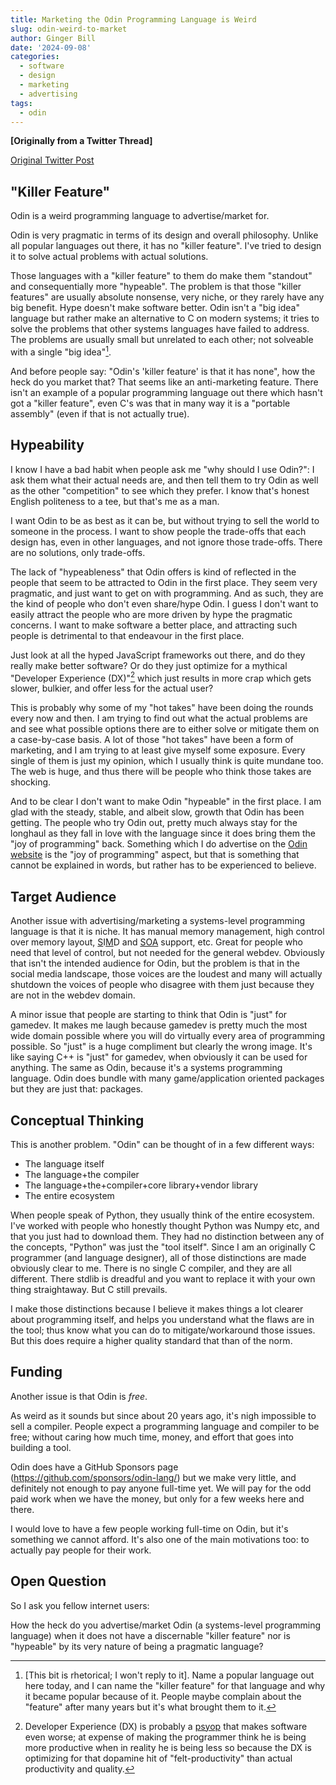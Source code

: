 ```yaml
---
title: Marketing the Odin Programming Language is Weird
slug: odin-weird-to-market
author: Ginger Bill
date: '2024-09-08'
categories:
  - software
  - design
  - marketing
  - advertising
tags:
  - odin
---
```


**[Originally from a Twitter Thread]**

[Original Twitter Post](https://x.com/TheGingerBill/status/1832797478728433873)

## "Killer Feature"

Odin is a weird programming language to advertise/market for.

Odin is very pragmatic in terms of its design and overall philosophy. Unlike all popular languages out there, it has no "killer feature". I've tried to design it to solve actual problems with actual solutions.

Those languages with a "killer feature" to them do make them "standout" and consequentially more "hypeable". The problem is that those "killer features" are usually absolute nonsense, very niche, or they rarely have any big benefit. Hype doesn't make software better. Odin isn't a "big idea" language but rather make an alternative to C on modern systems; it tries to solve the problems that other systems languages have failed to address. The problems are usually small but unrelated to each other; not solveable with a single "big idea"[^big-idea].

[^big-idea]: [This bit is rhetorical; I won't reply to it]. Name a popular language out here today, and I can name the "killer feature" for that language and why it became popular because of it. People maybe complain about the "feature" after many years but it's what brought them to it.

And before people say: "Odin's 'killer feature' is that it has none", how the heck do you market that? That seems like an anti-marketing feature. There isn't an example of a popular programming language out there which hasn't got a "killer feature", even C's was that in many way it is a "portable assembly" (even if that is not actually true).

## Hypeability

I know I have a bad habit when people ask me "why should I use Odin?": I ask them what their actual needs are, and then tell them to try Odin as well as the other "competition" to see which they prefer. I know that's honest English politeness to a tee, but that's me as a man.

I want Odin to be as best as it can be, but without trying to sell the world to someone in the process. I want to show people the trade-offs that each design has, even in other languages, and not ignore those trade-offs. There are no solutions, only trade-offs.

The lack of "hypeableness" that Odin offers is kind of reflected in the people that seem to be attracted to Odin in the first place. They seem very pragmatic, and just want to get on with programming. And as such, they are the kind of people who don't even share/hype Odin. I guess I don't want to easily attract the people who are more driven by hype the pragmatic concerns. I want to make software a better place, and attracting such people is detrimental to that endeavour in the  first place.

Just look at all the hyped JavaScript frameworks out there, and do they really make better software? Or do they just optimize for a mythical "Developer Experience (DX)"[^dx] which just results in more crap which gets slower, bulkier, and offer less for the actual user?

[^dx]: Developer Experience (DX) is probably a [psyop](https://www.wordnik.com/words/psyops) that makes software even worse; at expense of making the programmer think he is being more productive when in reality he is being less so because the DX is optimizing for that dopamine hit of "felt-productivity" than actual productivity and quality.


This is probably why some of my "hot takes" have been doing the rounds every now and then. I am trying to find out what the actual problems are and see what possible options there are to either solve or mitigate them on a case-by-case basis. A lot of those "hot takes" have been a form of marketing, and I am trying to at least give myself some exposure. Every single of them is just my opinion, which I usually think is quite mundane too. The web is huge, and thus there will be people who think those takes are shocking.

And to be clear I don't want to make Odin "hypeable" in the first place. I am glad with the steady, stable, and albeit slow, growth that Odin has been getting. The people who try Odin out, pretty much always stay for the longhaul as they fall in love with the language since it does bring them the "joy of programming" back. Something which I do advertise on the [Odin website](https://odin-lang.org/) is the "joy of programming" aspect, but that is something that cannot be explained in words, but rather has to be experienced to believe.

## Target Audience

Another issue with advertising/marketing a systems-level programming language is that it is niche. It has manual memory management, high control over memory layout, [S](https://pkg.odin-lang.org/core/simd/)I[M](https://pkg.odin-lang.org/core/simd/x86/)D and [SOA](https://odin-lang.org/docs/overview/#soa-data-types) support, etc. Great for people who need that level of control, but not needed for the general webdev. Obviously that isn't the intended audience for Odin, but the problem is that in the social media landscape, those voices are the loudest and many will actually shutdown the voices of people who disagree with them just because they are not in the webdev domain.

A minor issue that people are starting to think that Odin is "just" for gamedev. It makes me laugh because gamedev is pretty much the most wide domain possible where you will do virtually every area of programming possible. So "just" is a huge compliment but clearly the wrong image. It's like saying C++ is "just" for gamedev, when obviously it can be used for anything. The same as Odin, because it's a systems programming language. Odin does bundle with many game/application oriented packages but they are just that: packages.

## Conceptual Thinking

This is another problem. "Odin" can be thought of in a few different ways:

* The language itself
* The language+the compiler
* The language+the+compiler+core library+vendor library
* The entire ecosystem

When people speak of Python, they usually think of the entire ecosystem. I've worked with people who honestly thought Python was Numpy etc, and that you just had to download them. They had no distinction between any of the concepts, "Python" was just the "tool itself". Since I am an originally C programmer (and language designer), all of those distinctions are made obviously clear to me. There is no single C compiler, and they are all different. There stdlib is dreadful and you want to replace it with your own thing straightaway. But C still prevails.

I make those distinctions because I believe it makes things a lot clearer about programming itself, and helps you understand what the flaws are in the tool; thus know what you can do to mitigate/workaround those issues. But this does require a higher quality standard that than of the norm.


## Funding

Another issue is that Odin is _free_.

As weird as it sounds but since about 20 years ago, it's nigh impossible to sell a compiler. People expect a programming language and compiler to be free; without caring how much time, money, and effort that goes into building a tool.


Odin does have a GitHub Sponsors page (https://github.com/sponsors/odin-lang/) but we make very little, and definitely not enough to pay anyone full-time yet. We will pay for the odd paid work when we have the money, but only for a few weeks here and there.


I would love to have a few people working full-time on Odin, but it's something we cannot afford. It's also one of the main motivations too: to actually pay people for their work.

## Open Question

So I ask you fellow internet users:

How the heck do you advertise/market Odin (a systems-level programming language) when it does not have a discernable "killer feature" nor is "hypeable" by its very nature of being a pragmatic language?